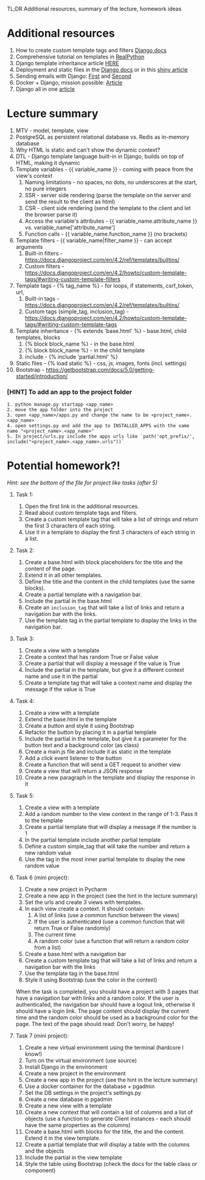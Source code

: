 TL;DR Additional resources, summary of the lecture, homework ideas 

# Additional resources

1. How to create custom template tags and filters [Django docs](https://docs.djangoproject.com/en/4.2/howto/custom-template-tags/)
2. Comprehensive tutorial on templates in [RealPython](https://realpython.com/django-templates-tags-filters/)
3. Django template inheritance article [HERE](https://medium.com/it-paragon/built-templates-views-using-inheritance-in-django-framework-597265eee9ec)
4. Deployment and static files in the [Django docs](https://docs.djangoproject.com/en/4.2/howto/static-files/deployment/) or in this [shiny article](https://hackernoon.com/the-developers-guide-to-preparing-django-applications-for-production-9f2l33kv)
5. Sending emails with Django: [First](https://www.accordbox.com/blog/how-to-develop-responsive-html-email-in-django/) and [Second](https://www.youtube.com/watch?v=A-7vGF_pEss)
6. Docker + Django, mission possible: [Article](https://hackernoon.com/streamlining-your-django-development-environment-with-docker-containers)
7. Django all in one [article](https://www.digitalocean.com/community/tutorials/working-with-django-templates-static-files)

# Lecture summary
   1. MTV - model, template, view
   2. PostgreSQL as persistent relational database vs. Redis as in-memory database
   3. Why HTML is static and can't show the dynamic context?
   4. DTL - Django template language built-in in Django, builds on top of HTML, making it dynamic
   5. Template variables - {{ variable_name }} - coming with peace from the view's context
      1. Naming limitations - no spaces, no dots, no underscores at the start, no pure integers
      2. SSR - server side rendering (parse the template on the server and send the result to the client as html)
      3. CSR - client side rendering (send the template to the client and let the browser parse it)
      4. Access the variable's attributes - {{ variable_name.attribute_name }} vs. variable_name['attribute_name']
      5. Function calls - {{ variable_name.function_name }} (no brackets)
   6. Template filters - {{ variable_name|filter_name }} - can accept arguments
      1. Built-in filters - https://docs.djangoproject.com/en/4.2/ref/templates/builtins/
      2. Custom filters - https://docs.djangoproject.com/en/4.2/howto/custom-template-tags/#writing-custom-template-filters
   7. Template tags - {% tag_name %} - for loops, if statements, csrf_token, url, 
      1. Built-in tags - https://docs.djangoproject.com/en/4.2/ref/templates/builtins/
      2. Custom tags (simple_tag, inclusion_tag) - https://docs.djangoproject.com/en/4.2/howto/custom-template-tags/#writing-custom-template-tags
   8. Template inheritance - {% extends 'base.html' %} - base.html, child templates, blocks
      1. {% block block_name %} - in the base.html
      2. {% block block_name %} - in the child template
      3. include - {% include 'partial.html' %}
   9. Static files - {% load static %} - css, js, images, fonts (incl. settings)
   10. Bootstrap - https://getbootstrap.com/docs/5.0/getting-started/introduction/

### [HINT] To add an app to the project folder
    1. python manage.py startapp <app_name>
    2. move the app folder into the project
    3. open <app_name>/apps.py and change the name to be <project_name>.<app_name>
    4. open settings.py and add the app to INSTALLED_APPS with the same name "<project_name>.<app_name>"
    5. In project/urls.py include the apps urls like `path('opt_prefix/', include("<project_name>.<app_name>.urls"))`


# Potential homework?!

_Hint: see the bottom of the file for project like tasks (after 5)_

1. Task 1:
   1. Open the first link in the additional resources.
   2. Read about custom template tags and filters.
   3. Create a custom template tag that will take a list of strings and return the first 3 characters of each string.
   4. Use it in a template to display the first 3 characters of each string in a list.

2. Task 2:
   1. Create a base.html with block placeholders for the title and the content of the page.
   2. Extend it in all other templates.
   3. Define the title and the content in the child templates (use the same blocks).
   4. Create a partial template with a navigation bar.
   5. Include the partial in the base.html
   6. Create an `inclusion_tag` that will take a list of links and return a navigation bar with the links.
   7. Use the template tag in the partial template to display the links in the navigation bar.

3. Task 3:
   1. Create a view with a template
   2. Create a context that has random True or False value
   3. Create a partial that will display a message if the value is True
   4. Include the partial in the template, but give it a different context name and use it in the partial
   5. Create a template tag that will take a context name and display the message if the value is True

4. Task 4:
   1. Create a view with a template
   2. Extend the base.html in the template
   3. Create a button and style it using Bootstrap
   4. Refactor the button by placing it in a partial template
   5. Include the partial in the template, but give it a parameter for the button text and a background color (as class)
   6. Create a main.js file and include it as static in the template
   7. Add a click event listener to the button
   8. Create a function that will send a GET request to another view
   9. Create a view that will return a JSON response
   10. Create a new paragraph in the template and display the response in it

5. Task 5:
   1. Create a view with a template
   2. Add a random number to the view context in the range of 1-3. Pass it to the template
   3. Create a partial template that will display a message if the number is 1
   4. In the partial template include another partial template
   5. Define a custom simple_tag that will take the number and return a new random value
   6. Use the tag in the most inner partial template to display the new random value

6. Task 6 (mini project):
   1. Create a new project in Pycharm
   2. Create a new app in the project (see the hint in the lecture summary)
   3. Set the urls and create 3 views with templates.
   4. In each view create a context. It should contain:
      1. A list of links (use a common function between the views)
      2. If the user is authenticated (use a common function that will return True or False randomly)
      3. The current time
      4. A random color (use a function that will return a random color from a list)
   5. Create a base.html with a navigation bar
   6. Create a custom template tag that will take a list of links and return a navigation bar with the links
   7. Use the template tag in the base.html
   8. Style it using Bootstrap (use the color in the context)

    When the task is completed, you should have a project with 3 pages that have a navigation bar with links and a random color.
    If the user is authenticated, the navigation bar should have a logout link, otherwise it should have a login link.
    The page content should display the current time and the random color should be used as a background color for the page.
    The text of the page should read: Don't worry, be happy!

7. Task 7 (mini project):
   1. Create a new virtual environment using the terminal (hardcore I know!)
   2. Turn on the virtual environment (use source)
   3. Install Django in the environment
   4. Create a new project in the environment
   5. Create a new app in the project (see the hint in the lecture summary)
   6. Use a docker container for the database + pgadmin
   7. Set the DB settings in the project's settings.py
   8. Create a new database in pgadmin
   9. Create a new view with a template
   10. Create a new context that will contain a list of columns and a list of objects (use a function to generate Client instances - each should have the same properties as the columns)
   11. Create a base.html with blocks for the title, the  and the content. Extend it in the view template.
   12. Create a partial template that will display a table with the columns and the objects
   13. Include the partial in the view template
   14. Style the table using Bootstrap (check the docs for the table class or component)
